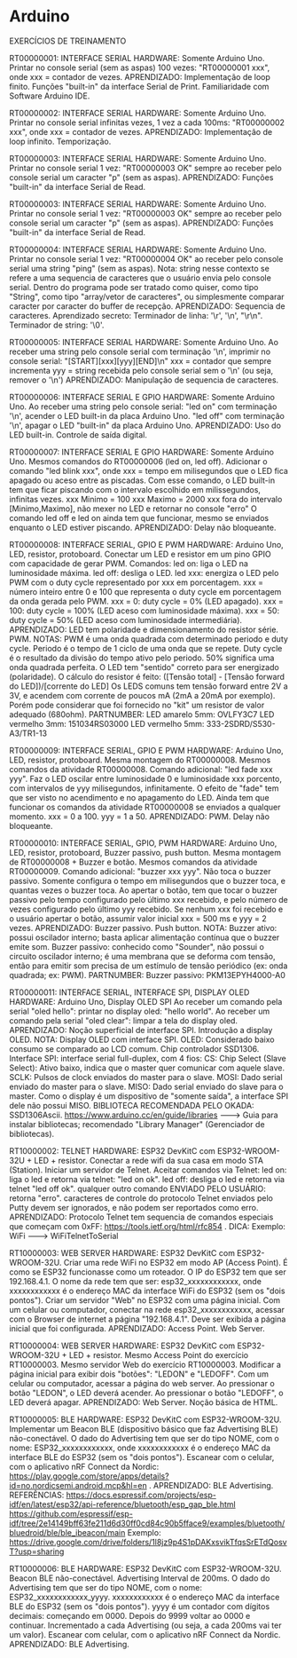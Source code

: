 # Arduino

EXERCÍCIOS DE TREINAMENTO

RT00000001: INTERFACE SERIAL
HARDWARE: Somente Arduino Uno.
  Printar no console serial (sem as aspas) 100 vezes: "RT00000001 xxx", onde xxx = contador de vezes.
APRENDIZADO:
  Implementação de loop finito.
  Funções "built-in" da interface Serial de Print.
  Familiaridade com Software Arduino IDE.

RT00000002: INTERFACE SERIAL
HARDWARE: Somente Arduino Uno.
  Printar no console serial infinitas vezes, 1 vez a cada 100ms: "RT00000002 xxx", onde xxx = contador de vezes.
APRENDIZADO:
  Implementação de loop infinito.
  Temporização.
  
RT00000003: INTERFACE SERIAL
HARDWARE: Somente Arduino Uno.
  Printar no console serial 1 vez: "RT00000003 OK" sempre ao receber pelo console serial um caracter "p" (sem as aspas).
APRENDIZADO:
  Funções "built-in" da interface Serial de Read.

RT00000003: INTERFACE SERIAL
HARDWARE: Somente Arduino Uno.
  Printar no console serial 1 vez: "RT00000003 OK" sempre ao receber pelo console serial um caracter "p" (sem as aspas).
APRENDIZADO:
  Funções "built-in" da interface Serial de Read.
  
RT00000004: INTERFACE SERIAL
HARDWARE: Somente Arduino Uno. 
  Printar no console serial 1 vez: "RT00000004 OK" ao receber pelo console serial uma string "ping" (sem as aspas).
  Nota: string nesse contexto se refere a uma sequencia de caracteres que o usuário envia pelo console serial. Dentro do programa pode ser tratado como quiser, como tipo "String",           como tipo "array/vetor de caracteres", ou simplesmente comparar caracter por caracter do buffer de recepção.
APRENDIZADO:
  Sequencia de caracteres.
  Aprendizado secreto:
    Terminador de linha: '\r', '\n', "\r\n".
    Terminador de string: '\0'.

RT00000005: INTERFACE SERIAL
HARDWARE: Somente Arduino Uno.
  Ao receber uma string pelo console serial com terminação '\n', imprimir no console serial: "[START][xxx][yyy][END]\n"
    xxx = contador que sempre incrementa
    yyy = string recebida pelo console serial sem o '\n' (ou seja, remover o '\n')
APRENDIZADO:
  Manipulação de sequencia de caracteres.
  
RT00000006: INTERFACE SERIAL E GPIO
HARDWARE: Somente Arduino Uno.
  Ao receber uma string pelo console serial:
    "led on" com terminação '\n', acender o LED built-in da placa Arduino Uno.
    "led off" com terminação '\n', apagar o LED "built-in" da placa Arduino Uno.
APRENDIZADO:
  Uso do LED built-in.
  Controle de saída digital.

RT00000007: INTERFACE SERIAL E GPIO
HARDWARE: Somente Arduino Uno.
  Mesmos comandos do RT00000006 (led on, led off).
  Adicionar o comando "led blink xxx", onde xxx = tempo em milisegundos que o LED fica apagado ou aceso entre as piscadas.
    Com esse comando, o LED built-in tem que ficar piscando com o intervalo escolhido em milissegundos, infinitas vezes.
      xxx Minimo = 100
      xxx Maximo = 2000
      xxx fora do intervalo [Minimo,Maximo], não mexer no LED e retornar no console "erro"
    O comando led off e led on ainda tem que funcionar, mesmo se enviados enquanto o LED estiver piscando.
APRENDIZADO:
  Delay não bloqueante.
  
RT00000008: INTERFACE SERIAL, GPIO E PWM
HARDWARE: Arduino Uno, LED, resistor, protoboard.
  Conectar um LED e resistor em um pino GPIO com capacidade de gerar PWM.
  Comandos:
    led on: liga o LED na luminosidade máxima.
    led off: desliga o LED.
    led xxx: energiza o LED pelo PWM com o duty cycle representado por xxx em porcentagem.
      xxx = número inteiro entre 0 e 100 que representa o duty cycle em porcentagem da onda gerada pelo PWM.
      xxx = 0: duty cycle = 0% (LED apagado).
      xxx = 100: duty cycle = 100% (LED aceso com luminosidade máxima).
      xxx = 50: duty cycle = 50% (LED aceso com luminosidade intermediária).
APRENDIZADO:
  LED tem polaridade e dimensionamento do resistor série.
  PWM.
NOTAS:
  PWM é uma onda quadrada com determinado periodo e duty cycle.
  Periodo é o tempo de 1 ciclo de uma onda que se repete.
  Duty cycle é o resultado da divisão do tempo ativo pelo periodo. 50% significa uma onda quadrada perfeita.
  O LED tem "sentido" correto para ser energizado (polaridade).
  O cálculo do resistor é feito:
    ([Tensão total] - [Tensão forward do LED])/[corrente do LED]
    Os LEDS comuns tem tensão forward entre 2V a 3V, e acendem com corrente de poucos mA (2mA a 20mA por exemplo).
    Porém pode considerar que foi fornecido no "kit" um resistor de valor adequado (680ohm).
PARTNUMBER:
  LED amarelo 5mm: OVLFY3C7
  LED vermelho 3mm: 151034RS03000
  LED vermelho 5mm: 333-2SDRD/S530-A3/TR1-13

RT00000009: INTERFACE SERIAL, GPIO E PWM
HARDWARE: Arduino Uno, LED, resistor, protoboard. Mesma montagem do RT00000008.
  Mesmos comandos da atividade RT00000008.
  Comando adicional: "led fade xxx yyy".
    Faz o LED oscilar entre luminosidade 0 e luminosidade xxx porcento, com intervalos de yyy milisegundos, infinitamente.
    O efeito de "fade" tem que ser visto no acendimento e no apagamento do LED.
    Ainda tem que funcionar os comandos da atividade RT00000008 se enviados a qualquer momento.
    xxx = 0 a 100.
    yyy = 1 a 50.
APRENDIZADO:
  PWM.
  Delay não bloqueante.

RT00000010: INTERFACE SERIAL, GPIO, PWM
HARDWARE: Arduino Uno, LED, resistor, protoboard, Buzzer passivo, push button. Mesma montagem de RT00000008 + Buzzer e botão.
  Mesmos comandos da atividade RT00000009.
  Comando adicional: "buzzer xxx yyy".
    Não toca o buzzer passivo.
    Somente configura o tempo em milisegundos que o buzzer toca, e quantas vezes o buzzer toca.
  Ao apertar o botão, tem que tocar o buzzer passivo pelo tempo configurado pelo último xxx recebido, e pelo número de vezes configurado pelo último yyy recebido. Se nenhum xxx foi recebido e o usuário apertar o botão, assumir valor inicial xxx = 500 ms e yyy = 2 vezes.
APRENDIZADO:
  Buzzer passivo.
  Push button.
NOTA:
  Buzzer ativo: possui oscilador interno; basta aplicar alimentação contínua que o buzzer emite som.
  Buzzer passivo: conhecido como "Sounder", não possui o circuito oscilador interno; é uma membrana que se deforma com tensão, então para emitir som precisa de um estímulo de tensão periódico (ex: onda quadrada; ex: PWM).
PARTNUMBER:
  Buzzer passivo: PKM13EPYH4000-A0

RT00000011: INTERFACE SERIAL, INTERFACE SPI, DISPLAY OLED
HARDWARE: Arduino Uno, Display OLED SPI
  Ao receber um comando pela serial "oled hello": printar no display oled: "hello world".
  Ao receber um comando pela serial "oled clear": limpar a tela do display oled.
APRENDIZADO:
  Noção superficial de interface SPI.
  Introdução a display OLED.
NOTA:
  Display OLED com interface SPI.
    OLED: Considerado baixo consumo se comparado ao LCD comum.
    Chip controlador SSD1306.
    Interface SPI: interface serial full-duplex, com 4 fios:
      CS: Chip Select (Slave Select): Ativo baixo, indica que o master quer comunicar com aquele slave.
      SCLK: Pulsos de clock enviados do master para o slave.
      MOSI: Dado serial enviado do master para o slave.
      MISO: Dado serial enviado do slave para o master.
    Como o display é um dispositivo de "somente saída", a interface SPI dele não possui MISO.
    BIBLIOTECA RECOMENDADA PELO OKADA: SSD1306Ascii.
https://www.arduino.cc/en/guide/libraries  ---> Guia para instalar bibliotecas; recomendado "Library Manager" (Gerenciador de bibliotecas).

RT10000002: TELNET
HARDWARE: ESP32 DevKitC com ESP32-WROOM-32U + LED + resistor.
  Conectar a rede wifi da sua casa em modo STA (Station).
  Iniciar um servidor de Telnet.
  Aceitar comandos via Telnet:
    led on: liga o led e retorna via telnet: "led on ok".
    led off: desliga o led e retorna via telnet "led off ok".
    qualquer outro comando ENVIADO PELO USUÁRIO: retorna "erro".
    caracteres de controle do protocolo Telnet enviados pelo Putty devem ser ignorados, e não podem ser reportados como erro.
APRENDIZADO:
    Protocolo Telnet tem sequencia de comandos especiais que começam com 0xFF: https://tools.ietf.org/html/rfc854 .
DICA:
    Exemplo: WiFi ---> WiFiTelnetToSerial

RT10000003: WEB SERVER
HARDWARE: ESP32 DevKitC com ESP32-WROOM-32U.
  Criar uma rede WiFi no ESP32 em modo AP (Access Point). É como se ESP32 funcionasse como um roteador.
  O IP do ESP32 tem que ser 192.168.4.1.
  O nome da rede tem que ser: esp32_xxxxxxxxxxxx, onde xxxxxxxxxxxx é o endereço MAC da interface WiFi do ESP32 (sem os "dois pontos").
  Criar um servidor "Web" no ESP32 com uma página inicial.
  Com um celular ou computador, conectar na rede esp32_xxxxxxxxxxxx, acessar com o Browser de internet a página "192.168.4.1".
  Deve ser exibida a página inicial que foi configurada.
APRENDIZADO:
  Access Point.
  Web Server.

RT10000004: WEB SERVER
HARDWARE: ESP32 DevKitC com ESP32-WROOM-32U + LED + resistor.
  Mesmo Access Point do exercício RT10000003.
  Mesmo servidor Web do exercício RT10000003.
  Modificar a página inicial para exibir dois "botões": "LEDON" e "LEDOFF".
  Com um celular ou computador, acessar a página do web server.
    Ao pressionar o botão "LEDON", o LED deverá acender.
    Ao pressionar o botão "LEDOFF", o LED deverá apagar.
APRENDIZADO:
  Web Server.
  Noção básica de HTML.

RT10000005: BLE
HARDWARE: ESP32 DevKitC com ESP32-WROOM-32U.
  Implementar um Beacon BLE (dispositivo básico que faz Advertising BLE) não-conectável.
  O dado do Advertising tem que ser do tipo NOME, com o nome: ESP32_xxxxxxxxxxxx, onde xxxxxxxxxxxx é o endereço MAC da interface BLE do ESP32 (sem os "dois pontos").
  Escanear com o celular, com o aplicativo nRF Connect da Nordic: https://play.google.com/store/apps/details?id=no.nordicsemi.android.mcp&hl=en .
APRENDIZADO:
  BLE Advertising.
REFERÊNCIAS:
  https://docs.espressif.com/projects/esp-idf/en/latest/esp32/api-reference/bluetooth/esp_gap_ble.html
  https://github.com/espressif/esp-idf/tree/2e14149bff63fe211d6d30ff0cd84c90b5fface9/examples/bluetooth/bluedroid/ble/ble_ibeacon/main 
  Exemplo: https://drive.google.com/drive/folders/1l8jz9p4S1pDAKxsvikTfqsSrETdQosvT?usp=sharing 


RT10000006: BLE
HARDWARE: ESP32 DevKitC com ESP32-WROOM-32U.
  Beacon BLE não-conectável.
  Advertising Interval de 200ms.
  O dado do Advertising tem que ser do tipo NOME, com o nome: ESP32_xxxxxxxxxxxx_yyyy.
    xxxxxxxxxxxx é o endereço MAC da interface BLE do ESP32 (sem os "dois pontos").
    yyyy é um contador com dígitos decimais:
      começando em 0000.
      Depois do 9999 voltar ao 0000 e continuar.
      Incrementado a cada Advertising (ou seja, a cada 200ms vai ter um valor).
  Escanear com celular, com o aplicativo nRF Connect da Nordic.
APRENDIZADO:
  BLE Advertising.

